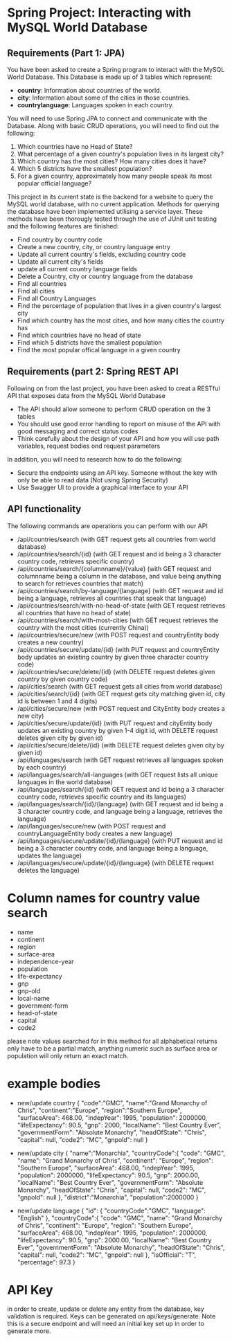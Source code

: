 # Spring Project: Interacting with MySQL World Database

## Requirements (Part 1: JPA)

You have been asked to create a Spring program to interact with the MySQL World Database. This Database is made up of 3 tables which represent:

- **country**: Information about countries of the world.
- **city**: Information about some of the cities in those countries.
- **countrylanguage**: Languages spoken in each country.

You will need to use Spring JPA to connect and communicate with the Database. Along with basic CRUD operations, you will need to find out the following:

1. Which countries have no Head of State?
2. What percentage of a given country's population lives in its largest city?
3. Which country has the most cities? How many cities does it have?
4. Which 5 districts have the smallest population?
5. For a given country, approximately how many people speak its most popular official language?

This project in its current state is the backend for a website to query the MySQL world database, with no current application. Methods for querying the database have been implemented utilising a service layer. These methods have been thorougly tested through the use of JUnit unit testing and the following features are finished:
- Find country by country code
- Create a new country, city, or country language entry
- Update all current country's fields, excluding country code
- Update all current city's fields
- update all current country language fields
- Delete a Country, city or country language from the database
- Find all countries
- Find all cities
- Find all Country Languages
- Find the percentage of population that lives in a given country's largest city
- Find which country has the most cities, and how many cities the country has
- Find which countries have no head of state
- Find which 5 districts have the smallest population
- Find the most popular offical language in a given country

## Requirements (part 2: Spring REST API
Following on from the last project, you have been asked to creat a RESTful API that exposes data from the MySQL World Database

- The API should allow someone to perform CRUD operation on the 3 tables
- You should use good error handling to report on misuse of the API with good messaging and correct status codes
- Think carefully about the design of your API and how you will use path variables, request bodies ond request parameters

In addition, you will need to research how to do the following:
- Secure the endpoints using an API key. Someone without the key with only be able to read data (Not using Spring Security)
- Use Swagger UI to provide a graphical interface to your API

## API functionality
The following commands are operations you can perform with our API

- /api/countries/search (with GET request gets all countries from world database)
- /api/countries/search/{id} (with GET request and id being a 3 character country code, retrieves specific country)
- /api/countries/search/{columnname}/{value} (with GET request and columnname being a column in the database, and value being anything to search for retrieves countries that match)
- /api/countries/search/by-language/{language} (with GET request and id being a language, retrieves all countries that speak that language)
- /api/countries/search/with-no-head-of-state (with GET request retrieves all countries that have no head of state)
- /api/countries/search/with-most-cities (with GET request retrieves the country with the most cities (currently China))
- /api/countries/secure/new (with POST request and countryEntity body creates a new country)
- /api/countries/secure/update/{id} (with PUT request and countryEntity body updates an existing country by given three character country code)
- /api/countries/secure/delete/{id} (with DELETE request deletes given country by given country code)
- /api/cities/search (with GET request gets all cities from world database)
- /api/cities/search/{id} (with GET request gets city matching given id, city id is between 1 and 4 digits)
- /api/cities/secure/new (with POST request and CityEntity body creates a new city)
- /api/cities/secure/update/{id} (with PUT request and cityEntity body updates an existing country by given 1-4 digit id, with DELETE request deletes given city by given id)
- /api/cities/secure/delete/{id} (with DELETE request deletes given city by given id)
- /api/languages/search (with GET request retrieves all languages spoken by each country)
- /api/languages/search/all-languages (with GET request lists all unique languages in the world database)
- /api/languages/search/{id} (with GET request and id being a 3 character country code, retrieves specific country and its languages)
- /api/languages/search/{id}/{language} (with GET request and id being a 3 character country code, and language being a language, retrieves the language)
- /api/languages/secure/new (with POST request and countryLanguageEntity body creates a new language)
- /api/languages/secure/update/{id}/{language} (with PUT request and id being a 3 character country code, and language being a language, updates the language)
- /api/languages/secure/update/{id}/{language} (with DELETE request deletes the language)

# Column names for country value search

- name
- continent
- region
- surface-area
- independence-year
- population
- life-expectancy
- gnp
- gnp-old
- local-name
- government-form
- head-of-state
- capital
- code2

please note values searched for in this method for all alphabetical returns only have to be a partial match, anything numeric such as surface area or population will only return an exact match.

# example bodies

- new/update country
  {
  "code":"GMC",
  "name":"Grand Monarchy of Chris",
  "continent":"Europe",
  "region":"Southern Europe",
  "surfaceArea": 468.00,
  "indepYear": 1995,
  "population": 2000000,
  "lifeExpectancy": 90.5,
  "gnp": 2000,
  "localName": "Best Country Ever",
  "governmentForm": "Absolute Monarchy",
  "headOfState": "Chris",
  "capital": null,
  "code2": "MC",
  "gnpold": null
}

- new/update city
  {
  "name":"Monarchia",
  "countryCode":{
    "code": "GMC",
    "name": "Grand Monarchy of Chris",
    "continent": "Europe",
    "region": "Southern Europe",
    "surfaceArea": 468.00,
    "indepYear": 1995,
    "population": 2000000,
    "lifeExpectancy": 90.5,
    "gnp": 2000.00,
    "localName": "Best Country Ever",
    "governmentForm": "Absolute Monarchy",
    "headOfState": "Chris",
    "capital": null,
    "code2": "MC",
    "gnpold": null
  },
  "district":"Monarchia",
  "population":2000000
}

- new/update language
{
  "id": {
    "countryCode":"GMC",
    "language": "English"
  },
  "countryCode":{
    "code": "GMC",
    "name": "Grand Monarchy of Chris",
    "continent": "Europe",
    "region": "Southern Europe",
    "surfaceArea": 468.00,
    "indepYear": 1995,
    "population": 2000000,
    "lifeExpectancy": 90.5,
    "gnp": 2000.00,
    "localName": "Best Country Ever",
    "governmentForm": "Absolute Monarchy",
    "headOfState": "Chris",
    "capital": null,
    "code2": "MC",
    "gnpold": null
  },
  "isOfficial": "T",
  "percentage": 97.3
}

# API Key
in order to create, update or delete any entity from the database, key validation is required. Keys can be generated on api/keys/generate. Note this is a secure endpoint and will need an initial key set up in order to generate more.


